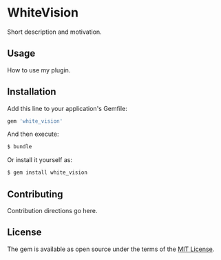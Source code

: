 # WhiteVision
Short description and motivation.

## Usage
How to use my plugin.

## Installation
Add this line to your application's Gemfile:

```ruby
gem 'white_vision'
```

And then execute:
```bash
$ bundle
```

Or install it yourself as:
```bash
$ gem install white_vision
```

## Contributing
Contribution directions go here.

## License
The gem is available as open source under the terms of the [MIT License](https://opensource.org/licenses/MIT).
